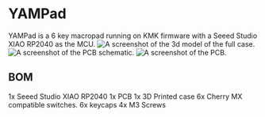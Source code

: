 # YAMPad
YAMPad is a 6 key macropad running on KMK firmware with a Seeed Studio XIAO RP2040 as the MCU. 
![A screenshot of the 3d model of the full case.](https://github.com/amino47/[YAMPad]/blob/main/case.png?raw=true)
![A screenshot of the PCB schematic.](https://github.com/amino47/[YAMPad]/blob/main/schem.png?raw=true)
![A screenshot of the PCB.](https://github.com/amino47/[YAMPad]/blob/main/circutboard.png?raw=true)


## BOM
1x Seeed Studio XIAO RP2040
1x PCB
1x 3D Printed case
6x Cherry MX compatible switches.
6x keycaps
4x M3 Screws

